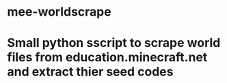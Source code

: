 # mee-worldscrape

# Small python sscript to scrape world files from education.minecraft.net and extract thier seed codes
